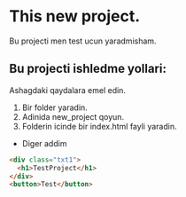 # This new project.

Bu projecti men test ucun yaradmisham.


## Bu projecti ishledme yollari:

Ashagdaki qaydalara emel edin.

1. Bir folder yaradin.
2. Adinida new_project qoyun.
3. Folderin icinde bir index.html fayli yaradin.

- Diger addim

``` html
<div class="txt1">
  <h1>TestProject</h1>
</div>
<button>Test</button>
```
